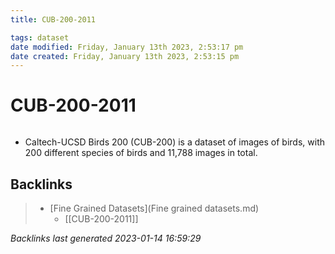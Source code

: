 ```yaml
---
title: CUB-200-2011

tags: dataset 
date modified: Friday, January 13th 2023, 2:53:17 pm
date created: Friday, January 13th 2023, 2:53:15 pm
---
```


# CUB-200-2011
```toc
```

- Caltech-UCSD Birds 200 (CUB-200) is a dataset of images of birds, with 200 different species of birds and 11,788 images in total.

## Backlinks

> - [Fine Grained Datasets](Fine grained datasets.md)
>   - [[CUB-200-2011]]

_Backlinks last generated 2023-01-14 16:59:29_
